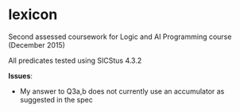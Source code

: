 # lexicon

Second assessed coursework for Logic and AI Programming course
(December 2015)

All predicates tested using SICStus 4.3.2



**Issues**:
  - My answer to Q3a,b does not currently use an accumulator as suggested in the spec
